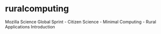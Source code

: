# ruralcomputing
Mozilla Science Global Sprint - Citizen Science - Minimal Computing - Rural Applications
Introduction
